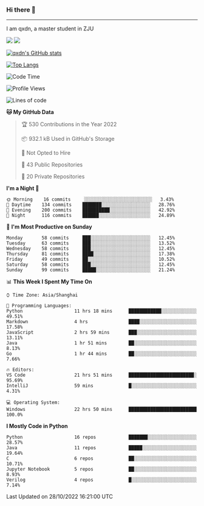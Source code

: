 ### Hi there 👋
---

I am qxdn, a master student in ZJU

[![](https://img.shields.io/badge/blog-qxdn-brightgreen?style=for-the-badge&logo=hexo)](https://qianxu.run) [![](https://img.shields.io/badge/bilibili-qxdn-ff69b4?style=for-the-badge&logo=Bilibili)](https://space.bilibili.com/11674667)


[![qxdn's GitHub stats](https://github-readme-stats.vercel.app/api?username=qxdn&count_private=true&show_icons=true)](https://github.com/qxdn)

[![Top Langs](https://github-readme-stats.vercel.app/api/top-langs/?username=qxdn&layout=compact)](https://github.com/qxdn)

<!--START_SECTION:waka-->
![Code Time](http://img.shields.io/badge/Code%20Time-572%20hrs%208%20mins-blue)

![Profile Views](http://img.shields.io/badge/Profile%20Views-16-blue)

![Lines of code](https://img.shields.io/badge/From%20Hello%20World%20I%27ve%20Written-1%20Million%20lines%20of%20code-blue)

**🐱 My GitHub Data** 

> 🏆 530 Contributions in the Year 2022
 > 
> 📦 932.1 kB Used in GitHub's Storage 
 > 
> 🚫 Not Opted to Hire
 > 
> 📜 43 Public Repositories 
 > 
> 🔑 20 Private Repositories  
 > 
**I'm a Night 🦉** 

```text
🌞 Morning    16 commits     ░░░░░░░░░░░░░░░░░░░░░░░░░   3.43% 
🌆 Daytime    134 commits    ███████░░░░░░░░░░░░░░░░░░   28.76% 
🌃 Evening    200 commits    ██████████░░░░░░░░░░░░░░░   42.92% 
🌙 Night      116 commits    ██████░░░░░░░░░░░░░░░░░░░   24.89%

```
📅 **I'm Most Productive on Sunday** 

```text
Monday       58 commits     ███░░░░░░░░░░░░░░░░░░░░░░   12.45% 
Tuesday      63 commits     ███░░░░░░░░░░░░░░░░░░░░░░   13.52% 
Wednesday    58 commits     ███░░░░░░░░░░░░░░░░░░░░░░   12.45% 
Thursday     81 commits     ████░░░░░░░░░░░░░░░░░░░░░   17.38% 
Friday       49 commits     ██░░░░░░░░░░░░░░░░░░░░░░░   10.52% 
Saturday     58 commits     ███░░░░░░░░░░░░░░░░░░░░░░   12.45% 
Sunday       99 commits     █████░░░░░░░░░░░░░░░░░░░░   21.24%

```


📊 **This Week I Spent My Time On** 

```text
⌚︎ Time Zone: Asia/Shanghai

💬 Programming Languages: 
Python                   11 hrs 18 mins      ████████████░░░░░░░░░░░░░   49.51% 
Markdown                 4 hrs               ████░░░░░░░░░░░░░░░░░░░░░   17.58% 
JavaScript               2 hrs 59 mins       ███░░░░░░░░░░░░░░░░░░░░░░   13.11% 
Java                     1 hr 51 mins        ██░░░░░░░░░░░░░░░░░░░░░░░   8.13% 
Go                       1 hr 44 mins        ██░░░░░░░░░░░░░░░░░░░░░░░   7.66%

🔥 Editors: 
VS Code                  21 hrs 51 mins      ████████████████████████░   95.69% 
IntelliJ                 59 mins             █░░░░░░░░░░░░░░░░░░░░░░░░   4.31%

💻 Operating System: 
Windows                  22 hrs 50 mins      █████████████████████████   100.0%

```

**I Mostly Code in Python** 

```text
Python                   16 repos            ███████░░░░░░░░░░░░░░░░░░   28.57% 
Java                     11 repos            █████░░░░░░░░░░░░░░░░░░░░   19.64% 
C                        6 repos             ██░░░░░░░░░░░░░░░░░░░░░░░   10.71% 
Jupyter Notebook         5 repos             ██░░░░░░░░░░░░░░░░░░░░░░░   8.93% 
Verilog                  4 repos             █░░░░░░░░░░░░░░░░░░░░░░░░   7.14%

```



 Last Updated on 28/10/2022 16:21:00 UTC
<!--END_SECTION:waka-->

<!--
**qxdn/qxdn** is a ✨ _special_ ✨ repository because its `README.md` (this file) appears on your GitHub profile.

Here are some ideas to get you started:

- 🔭 I’m currently working on ...
- 🌱 I’m currently learning ...
- 👯 I’m looking to collaborate on ...
- 🤔 I’m looking for help with ...
- 💬 Ask me about ...
- 📫 How to reach me: ...
- 😄 Pronouns: ...
- ⚡ Fun fact: ...
-->
